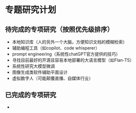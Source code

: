 # 专题研究计划

## 待完成的专项研究（按照优先级排序）
- 本地知识库（人的另外一个大脑，方便知识文档的模糊检索）
- 辅助编程工具（如copilot、code whisperer）
- prompt engineering（系统性chatGPT官方提供的技巧）
- 寻找目前最好的开源且容易本地部署的大语言模型（如Flan-T5）
- 系统性研究大模型微调
- 图像生成类软件辅助平面设计
- 虚拟数字人（可能颠覆直播、自媒体行业）

## 已完成的专项研究
- 